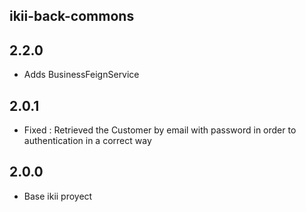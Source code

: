 ## ikii-back-commons

## 2.2.0
* Adds BusinessFeignService 

## 2.0.1
* Fixed : Retrieved the Customer by email with password in order to authentication in a correct way

## 2.0.0
* Base ikii proyect
